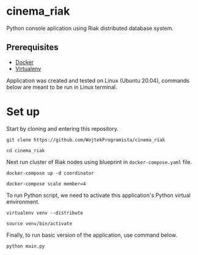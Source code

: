 # cinema_riak
Python console aplication using Riak distributed database system.

## Prerequisites

* [Docker](https://www.docker.com/)
* [Virtualenv](https://virtualenv.pypa.io/en/latest/)

Application was created and tested on Linux (Ubuntu 20.04), commands below are meant to be run in Linux terminal.

# Set up
Start by cloning and entering this repository.

```
git clone https://github.com/WojtekProgramista/cinema_riak
```
```
cd cinema_riak
```

Next run cluster of Riak nodes using blueprint in ```docker-compose.yaml``` file.

```
docker-compose up -d coordinator
```
```
docker-compose scale member=4
```

To run Python script, we need to activate this application's Python virtual environment.

```
virtualenv venv --distribute
```
```
source venv/bin/activate
```

Finally, to run basic version of the application, use command below.
```
python main.py
```
